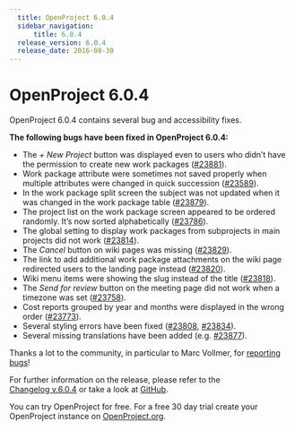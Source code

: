 ```yaml
---
  title: OpenProject 6.0.4
  sidebar_navigation:
      title: 6.0.4
  release_version: 6.0.4
  release_date: 2016-08-30
---
```


# OpenProject 6.0.4

OpenProject 6.0.4 contains several bug and accessibility fixes.

**The following bugs have been fixed in OpenProject 6.0.4:**

  - The *+ New Project*
    button was displayed even to users who didn’t have the permission to
    create new work packages
    ([#23881](https://community.openproject.com/work_packages/23881/activity)).
  - Work package attribute were sometimes not saved properly when
    multiple attributes were changed in quick succession
    ([#23589](https://community.openproject.com/work_packages/23859)).
  - In the work package split screen the subject was not updated when it
    was changed in the work package table
    ([#23879](https://community.openproject.com/work_packages/23879)).
  - The project list on the work package screen appeared to be ordered
    randomly. It’s now sorted alphabetically
    ([#23786](https://community.openproject.com/work_packages/23786/activity)).
  - The global setting to display work packages from subprojects in main
    projects did not work
    ([#23814](https://community.openproject.com/work_packages/23814/activity)).
  - The *Cancel* button on wiki pages was missing
    ([#23829](https://community.openproject.com/work_packages/23829/activity)).
  - The link to add additional work package attachments on the wiki page
    redirected users to the landing page instead
    ([#23820](https://community.openproject.com/work_packages/23820/activity)).
  - Wiki
    menu items were showing the slug instead of the title
    ([#23818](https://community.openproject.com/work_packages/23818/activity)).
  - The *Send for review* button on the meeting page did not work when a
    timezone was set
    ([#23758](https://community.openproject.com/work_packages/23758)).
  - Cost reports grouped by year and months were displayed in the wrong
    order
    ([#23773](https://community.openproject.com/work_packages/23773/activity)).
  - Several styling errors have been fixed
    ([#23808](https://community.openproject.com/work_packages/23808/activity),
    [#23834](https://community.openproject.com/work_packages/23834/activity)).
  - Several missing translations have been added (e.g.
    [#23877](https://community.openproject.com/work_packages/23877/activity)).

Thanks a lot to the community, in particular to Marc Vollmer, for
[reporting
bugs](../../../development/report-a-bug/)!

For further information on the release, please refer to the  
[Changelog v.6.0.4](https://community.openproject.com/versions/816) 
or take a look at
[GitHub](https://github.com/opf/openproject/tree/v6.0.4).

You can try OpenProject for free. For a free 30 day trial create your
OpenProject instance on [OpenProject.org](https://openproject.org/).

